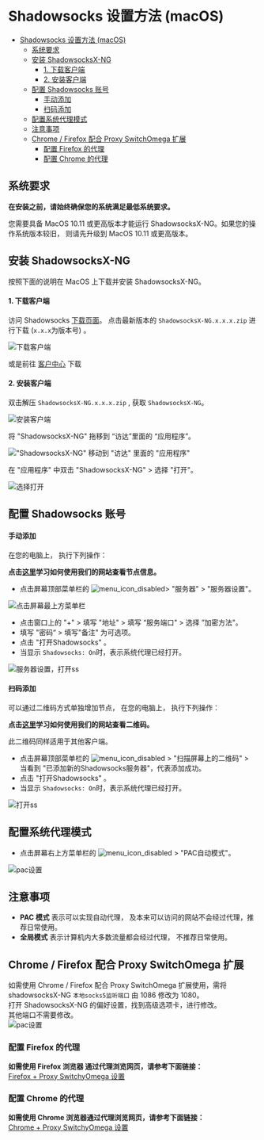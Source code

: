 # Shadowsocks 设置方法 (macOS)
- [Shadowsocks 设置方法 (macOS)](#shadowsocks-设置方法-macos)
  - [系统要求](#系统要求)
  - [安装 ShadowsocksX-NG](#安装-shadowsocksx-ng)
      - [1. 下载客户端](#1-下载客户端)
      - [2. 安装客户端](#2-安装客户端)
  - [配置 Shadowsocks 账号](#配置-shadowsocks-账号)
      - [手动添加](#手动添加)
      - [扫码添加](#扫码添加)
  - [配置系统代理模式](#配置系统代理模式)
  - [注意事项](#注意事项)
  - [Chrome / Firefox 配合 Proxy SwitchOmega 扩展](#chrome--firefox-配合-proxy-switchomega-扩展)
    - [配置 Firefox 的代理](#配置-firefox-的代理)
    - [配置 Chrome 的代理](#配置-chrome-的代理)


## 系统要求
**在安装之前，请始终确保您的系统满足最低系统要求。**

您需要具备 MacOS 10.11 或更高版本才能运行 ShadowsocksX-NG。如果您的操作系统版本较旧， 则请先升级到 MacOS 10.11 或更高版本。

## 安装 ShadowsocksX-NG
按照下面的说明在 MacOS 上下载并安装 ShadowsocksX-NG。

#### 1. 下载客户端

访问 Shadowsocks [下载页面](https://github.com/shadowsocks/ShadowsocksX-NG/releases/)。
点击最新版本的 `ShadowsocksX-NG.x.x.x.zip` 进行下载 (`x.x.x`为版本号) 。

![下载客户端](../../assets/images/mac-shadowsockDownload.png)

或是前往 [客户中心](https://portal.shadowsocks.nl/index.php?rp=/download/category/1/Shadowsocks-.html) 下载

#### 2. 安装客户端

双击解压 `ShadowsocksX-NG.x.x.x.zip` , 获取 `ShadowsocksX-NG`。

![安装客户端](../../assets/images/mac-shadowsocksIcon.png)

将 "ShadowsocksX-NG" 拖移到 “访达”里面的 “应用程序”。

!["ShadowsocksX-NG" 移动到 "访达" 里面的 "应用程序"](../../assets/images/mac-shadowsocksDrag.gif)

在 "应用程序" 中双击 "ShadowsocksX-NG" > 选择 "打开"。

![选择打开](../../assets/images/mac-NGprompt.png)

## 配置 Shadowsocks 账号

#### 手动添加
在您的电脑上， 执行下列操作：

**点击[这里](../../zh_CN/introduction-of-client-portal.md)学习如何使用我们的网站查看节点信息。**

* 点击屏幕顶部菜单栏的 ![menu_icon_disabled](../../assets/images/mac-menu_icon_disabled.png)> "服务器" > "服务器设置"。

![点击屏幕最上方菜单栏](../../assets/images/mac-menubar.png)

* 点击窗口上的 "+" > 填写 "地址" > 填写 “服务端口" > 选择 ”加密方法"。
* 填写 "密码“ > 填写"备注" 为可选项。
* 点击 "打开Shadowsocks" 。
* 当显示 `Shadowsocks: On`时，表示系统代理已经打开。

![服务器设置，打开ss](../../assets/images/mac-shadowsocksSetting.png)

#### 扫码添加  
可以通过二维码方式单独增加节点， 在您的电脑上， 执行下列操作：

**点击[这里](../../zh_CN/introduction-of-client-portal.md)学习如何使用我们的网站查看二维码。**

此二维码同样适用于其他客户端。

* 点击屏幕顶部菜单栏的 ![menu_icon_disabled](../../assets/images/mac-menu_icon_disabled.png) > "扫描屏幕上的二维码" > 当看到 "已添加新的Shadowsocks服务器"，代表添加成功。
* 点击 "打开Shadowsocks" 。
* 当显示 `Shadowsocks: On`时，表示系统代理已经打开。

![打开ss](../../assets/images/mac-QR.png)

## 配置系统代理模式
*  点击屏幕右上方菜单栏的 ![menu_icon_disabled](../../assets/images/mac-menu_icon_disabled.png)  > "PAC自动模式"。

![pac设置](../../assets/images/mac-pac.png)

## 注意事项
* **PAC 模式** 表示可以实现自动代理， 及本来可以访问的网站不会经过代理，推荐日常使用。
* **全局模式** 表示计算机内大多数流量都会经过代理， 不推荐日常使用。

## Chrome / Firefox 配合 Proxy SwitchOmega 扩展
如需使用 Chrome / Firefox 配合 Proxy SwitchOmega 扩展使用，需将 shadowsocksX-NG `本地socks5监听端口` 由 1086 修改为 1080。  
打开 ShadowsocksX-NG 的偏好设置，找到高级选项卡，进行修改。  
其他端口不需要修改。  
![pac设置](../../assets/images/mac-xng-1080.png)


### 配置 Firefox 的代理

**如需使用 Firefox 浏览器	通过代理浏览网页，请参考下面链接：**  
[Firefox + Proxy SwitchyOmega 设置](../../zh_CN/browser/firefox-setup-guide.md)


### 配置 Chrome 的代理

**如需使用 Chrome 浏览器通过代理浏览网页，请参考下面链接：**  
[Chrome + Proxy SwitchyOmega 设置](../../zh_CN/browser/chrome-setup-guide.md)
